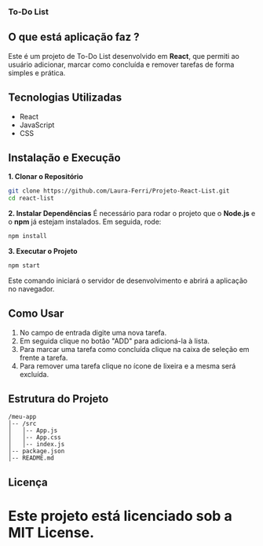 ### To-Do List

## O que está aplicação faz ?

Este é um projeto de To-Do List desenvolvido em **React**, que permiti ao usuário adicionar, marcar como concluída e remover tarefas de forma simples e prática.

## Tecnologias Utilizadas

- React
- JavaScript
- CSS

## Instalação e Execução

**1. Clonar o Repositório**

```sh
git clone https://github.com/Laura-Ferri/Projeto-React-List.git
cd react-list
```

**2. Instalar Dependências**
É necessário para rodar o projeto que o **Node.js** e o **npm** já estejam instalados.
Em seguida, rode:

```sh
npm install
```

**3. Executar o Projeto**

```sh
npm start
```

Este comando iniciará o servidor de desenvolvimento e abrirá a aplicação no navegador.

## Como Usar

1. No campo de entrada digite uma nova tarefa.
2. Em seguida clique no botão "ADD" para adicioná-la à lista.
3. Para marcar uma tarefa como concluída clique na caixa de seleção em frente a tarefa.
4. Para remover uma tarefa clique no ícone de lixeira e a mesma será excluída.

## Estrutura do Projeto

```
/meu-app
│-- /src
│   │-- App.js
│   │-- App.css
│   │-- index.js
│-- package.json
│-- README.md
```

## Licença

# Este projeto está licenciado sob a **MIT License**.
